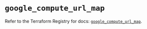 # `google_compute_url_map`

Refer to the Terraform Registry for docs: [`google_compute_url_map`](https://registry.terraform.io/providers/hashicorp/google/5.18.0/docs/resources/compute_url_map).

